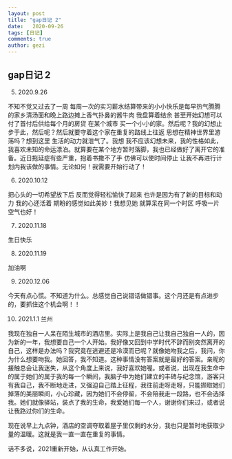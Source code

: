 ```yaml
---
layout: post
title: "gap日记 2"
date:   2020-09-26
tags: [日记]
comments: true
author: gezi
---
```


<!-- more -->

## gap日记 2

5. 2020.9.26

不知不觉又过去了一周 每周一次的实习薪水结算带来的小小快乐是每早热气腾腾的家乡清汤面和晚上路边摊上香气扑鼻的酱牛肉 我盘算着结余 甚至开始幻想可以付了首付后供给每个月的房贷 在某个城市 买一个小小的家。然后呢？我的幻想止步于此，然后呢？然后就要守着这个家在重复的路线上往返 思想在精神世界里游荡吗？想到这里 生活的动力就泄气了。我想 我不应该幻想未来，我的性格如此，我喜欢未知的命运漂泊。就算要在某个地方暂时落脚，我也已经做好了离开它的准备。近日拖延症有些严重，抱着书撒不了手 仿佛可以使时间停止 让我不再进行计划内我该做的事情。无论如何！我需要开始行动了！

6. 2020.10.12

把心头的一切希望放下后 反而觉得轻松愉快了起来 也许是因为有了新的目标和动力 我的心还活着 期盼的感觉如此美妙！我想见她 就算呆在同一个时区 呼吸一片空气也好！

7. 2020.11.18

生日快乐

8. 2020.11.19

加油啊

9. 2020.12.06

今天有点心慌。不知道为什么。总感觉自己说错话做错事。这个月还是有点进步的，要抓住这个机会啊！！


10. 2021.1.1 兰州

我现在独自一人呆在陌生城市的酒店里。实际上是我自己让我自己独自一人的，因为新的一年，我想要自己一个人开始。我好像又回到中学时代不辞而别突然离开的自己，这样是办法吗？我究竟在逃避还是冷漠而已呢？就像她吻我之后，我问，你为什么想要吻我。她回答，我不知道。这种事情没有答案就是最好的答案。亲昵的接触总会让我迷失，从这个角度上来说，我好喜欢她喔。或者说，出现在我生命中的属于她们的属于我的每一个瞬间，我脑子中为她们建立的丰碑与纪念馆，游客只有我自己，我不断地走进，又强迫自己踏上征程，我往前走呀走呀，只能撷取她们掉落的美丽瞬间，小心珍藏，因为她们不会停留，不会陪我走一段路，也不会选择我。她们就像驿站，装点了我的生命，我爱她们每一个人，谢谢你们来过，或者说让我路过你们的生命。

现在说早上九点钟，酒店的空调夺取着屋子里仅剩的水分，我也只是暂时地获取少量的温暖。这就是我一直一直在重复的事情。

话不多说，2021重新开始，从认真工作开始。
